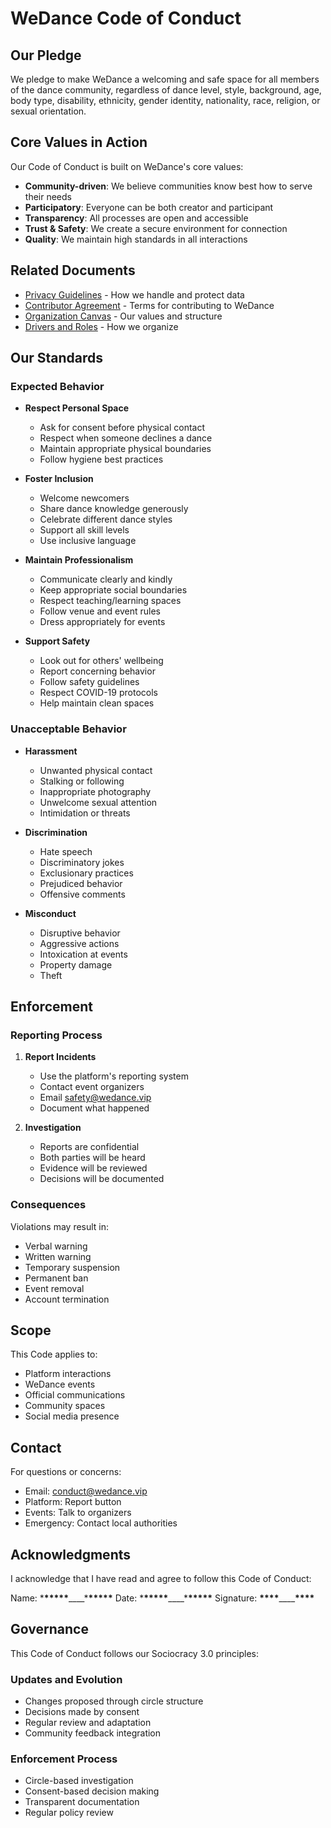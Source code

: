 # WeDance Code of Conduct

## Our Pledge

We pledge to make WeDance a welcoming and safe space for all members of the dance community, regardless of dance level, style, background, age, body type, disability, ethnicity, gender identity, nationality, race, religion, or sexual orientation.

## Core Values in Action

Our Code of Conduct is built on WeDance's core values:

- **Community-driven**: We believe communities know best how to serve their needs
- **Participatory**: Everyone can be both creator and participant
- **Transparency**: All processes are open and accessible
- **Trust & Safety**: We create a secure environment for connection
- **Quality**: We maintain high standards in all interactions

## Related Documents

- [Privacy Guidelines](./privacy-guidelines.md) - How we handle and protect data
- [Contributor Agreement](./contributor-agreement.md) - Terms for contributing to WeDance
- [Organization Canvas](/docs/content/20.business/2.organization-canvas.md) - Our values and structure
- [Drivers and Roles](/docs/content/20.business/5.drivers-and-roles.md) - How we organize

## Our Standards

### Expected Behavior

- **Respect Personal Space**

  - Ask for consent before physical contact
  - Respect when someone declines a dance
  - Maintain appropriate physical boundaries
  - Follow hygiene best practices

- **Foster Inclusion**

  - Welcome newcomers
  - Share dance knowledge generously
  - Celebrate different dance styles
  - Support all skill levels
  - Use inclusive language

- **Maintain Professionalism**

  - Communicate clearly and kindly
  - Keep appropriate social boundaries
  - Respect teaching/learning spaces
  - Follow venue and event rules
  - Dress appropriately for events

- **Support Safety**
  - Look out for others' wellbeing
  - Report concerning behavior
  - Follow safety guidelines
  - Respect COVID-19 protocols
  - Help maintain clean spaces

### Unacceptable Behavior

- **Harassment**

  - Unwanted physical contact
  - Stalking or following
  - Inappropriate photography
  - Unwelcome sexual attention
  - Intimidation or threats

- **Discrimination**

  - Hate speech
  - Discriminatory jokes
  - Exclusionary practices
  - Prejudiced behavior
  - Offensive comments

- **Misconduct**
  - Disruptive behavior
  - Aggressive actions
  - Intoxication at events
  - Property damage
  - Theft

## Enforcement

### Reporting Process

1. **Report Incidents**

   - Use the platform's reporting system
   - Contact event organizers
   - Email safety@wedance.vip
   - Document what happened

2. **Investigation**
   - Reports are confidential
   - Both parties will be heard
   - Evidence will be reviewed
   - Decisions will be documented

### Consequences

Violations may result in:

- Verbal warning
- Written warning
- Temporary suspension
- Permanent ban
- Event removal
- Account termination

## Scope

This Code applies to:

- Platform interactions
- WeDance events
- Official communications
- Community spaces
- Social media presence

## Contact

For questions or concerns:

- Email: conduct@wedance.vip
- Platform: Report button
- Events: Talk to organizers
- Emergency: Contact local authorities

## Acknowledgments

I acknowledge that I have read and agree to follow this Code of Conduct:

Name: \***\*\*\*\*\***\_\_\_\_\***\*\*\*\*\***
Date: \***\*\*\*\*\***\_\_\_\_\***\*\*\*\*\***
Signature: **\*\*\*\***\_\_\_\_**\*\*\*\***

## Governance

This Code of Conduct follows our Sociocracy 3.0 principles:

### Updates and Evolution

- Changes proposed through circle structure
- Decisions made by consent
- Regular review and adaptation
- Community feedback integration

### Enforcement Process

- Circle-based investigation
- Consent-based decision making
- Transparent documentation
- Regular policy review
